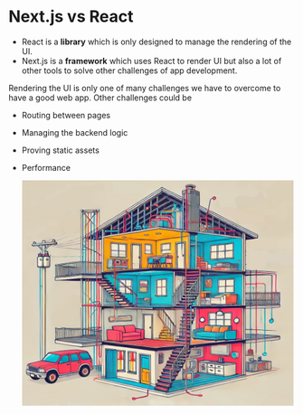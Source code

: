

# Next.js vs React

* React is a **library** which is only designed to manage the rendering of the UI. 
* Next.js is a **framework** which uses React to render UI but also a lot of other tools to solve other challenges of app development.

Rendering the UI is only one of many challenges we have to overcome to have a good web app. Other challenges could be
* Routing between pages
* Managing the backend logic
* Proving static assets
* Performance

  ![test](/react1-week1/assets/framework.jpg)